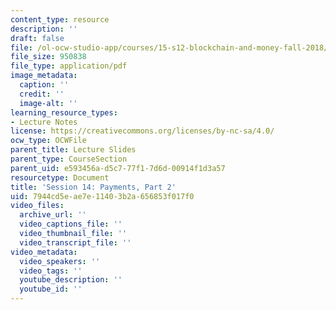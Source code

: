 ```yaml
---
content_type: resource
description: ''
draft: false
file: /ol-ocw-studio-app/courses/15-s12-blockchain-and-money-fall-2018/7944cd5eae7e11403b2a656853f017f0_MIT15_S12F18_ses14.pdf
file_size: 950838
file_type: application/pdf
image_metadata:
  caption: ''
  credit: ''
  image-alt: ''
learning_resource_types:
- Lecture Notes
license: https://creativecommons.org/licenses/by-nc-sa/4.0/
ocw_type: OCWFile
parent_title: Lecture Slides
parent_type: CourseSection
parent_uid: e593456a-d5c7-77f1-7d6d-00914f1d3a57
resourcetype: Document
title: 'Session 14: Payments, Part 2'
uid: 7944cd5e-ae7e-1140-3b2a-656853f017f0
video_files:
  archive_url: ''
  video_captions_file: ''
  video_thumbnail_file: ''
  video_transcript_file: ''
video_metadata:
  video_speakers: ''
  video_tags: ''
  youtube_description: ''
  youtube_id: ''
---
```

